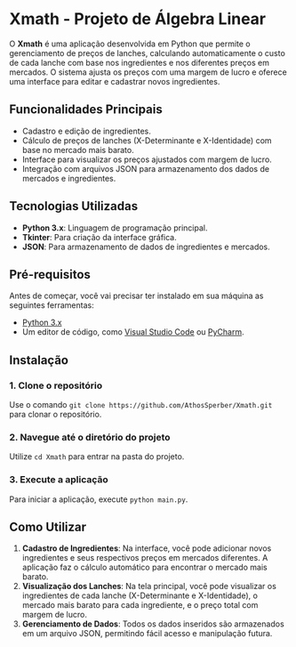 # Xmath - Projeto de Álgebra Linear

O **Xmath** é uma aplicação desenvolvida em Python que permite o gerenciamento de preços de lanches, calculando automaticamente o custo de cada lanche com base nos ingredientes e nos diferentes preços em mercados. O sistema ajusta os preços com uma margem de lucro e oferece uma interface para editar e cadastrar novos ingredientes.

## Funcionalidades Principais
- Cadastro e edição de ingredientes.
- Cálculo de preços de lanches (X-Determinante e X-Identidade) com base no mercado mais barato.
- Interface para visualizar os preços ajustados com margem de lucro.
- Integração com arquivos JSON para armazenamento dos dados de mercados e ingredientes.

## Tecnologias Utilizadas
- **Python 3.x**: Linguagem de programação principal.
- **Tkinter**: Para criação da interface gráfica.
- **JSON**: Para armazenamento de dados de ingredientes e mercados.

## Pré-requisitos

Antes de começar, você vai precisar ter instalado em sua máquina as seguintes ferramentas:

- [Python 3.x](https://www.python.org/downloads/)
- Um editor de código, como [Visual Studio Code](https://code.visualstudio.com/) ou [PyCharm](https://www.jetbrains.com/pycharm/).

## Instalação

### 1. Clone o repositório

Use o comando `git clone https://github.com/AthosSperber/Xmath.git` para clonar o repositório.

### 2. Navegue até o diretório do projeto

Utilize `cd Xmath` para entrar na pasta do projeto.

### 3. Execute a aplicação

Para iniciar a aplicação, execute `python main.py`.

## Como Utilizar

1. **Cadastro de Ingredientes**: Na interface, você pode adicionar novos ingredientes e seus respectivos preços em mercados diferentes. A aplicação faz o cálculo automático para encontrar o mercado mais barato.
2. **Visualização dos Lanches**: Na tela principal, você pode visualizar os ingredientes de cada lanche (X-Determinante e X-Identidade), o mercado mais barato para cada ingrediente, e o preço total com margem de lucro.
3. **Gerenciamento de Dados**: Todos os dados inseridos são armazenados em um arquivo JSON, permitindo fácil acesso e manipulação futura.


